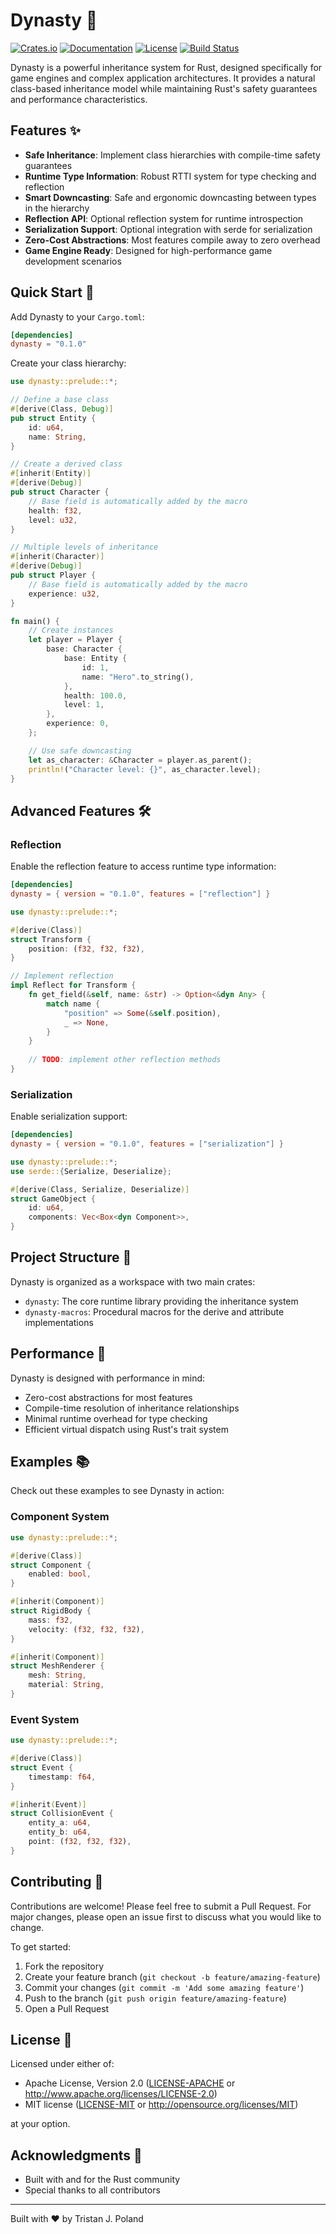# Dynasty 🏰

[![Crates.io](https://img.shields.io/crates/v/dynasty-rs.svg)](https://crates.io/crates/dynasty-rs)
[![Documentation](https://docs.rs/dynasty-rs/badge.svg)](https://docs.rs/dynasty-rs)
[![License](https://img.shields.io/badge/license-MIT%2FApache--2.0-blue.svg)](README.md#license)
[![Build Status](https://github.com/tristanpoland/dynasty/workflows/CI/badge.svg)](https://github.com/tristanpoland/dynasty/actions)

Dynasty is a powerful inheritance system for Rust, designed specifically for game engines and complex application architectures. It provides a natural class-based inheritance model while maintaining Rust's safety guarantees and performance characteristics.

## Features ✨

- **Safe Inheritance**: Implement class hierarchies with compile-time safety guarantees
- **Runtime Type Information**: Robust RTTI system for type checking and reflection
- **Smart Downcasting**: Safe and ergonomic downcasting between types in the hierarchy
- **Reflection API**: Optional reflection system for runtime introspection
- **Serialization Support**: Optional integration with serde for serialization
- **Zero-Cost Abstractions**: Most features compile away to zero overhead
- **Game Engine Ready**: Designed for high-performance game development scenarios

## Quick Start 🚀

Add Dynasty to your `Cargo.toml`:

```toml
[dependencies]
dynasty = "0.1.0"
```

Create your class hierarchy:

```rust
use dynasty::prelude::*;

// Define a base class
#[derive(Class, Debug)]
pub struct Entity {
    id: u64,
    name: String,
}

// Create a derived class
#[inherit(Entity)]
#[derive(Debug)]
pub struct Character {
    // Base field is automatically added by the macro
    health: f32,
    level: u32,
}

// Multiple levels of inheritance
#[inherit(Character)]
#[derive(Debug)]
pub struct Player {
    // Base field is automatically added by the macro
    experience: u32,
}

fn main() {
    // Create instances
    let player = Player {
        base: Character {
            base: Entity {
                id: 1,
                name: "Hero".to_string(),
            },
            health: 100.0,
            level: 1,
        },
        experience: 0,
    };

    // Use safe downcasting
    let as_character: &Character = player.as_parent();
    println!("Character level: {}", as_character.level);
}
```

## Advanced Features 🛠️

### Reflection

Enable the reflection feature to access runtime type information:

```toml
[dependencies]
dynasty = { version = "0.1.0", features = ["reflection"] }
```

```rust
use dynasty::prelude::*;

#[derive(Class)]
struct Transform {
    position: (f32, f32, f32),
}

// Implement reflection
impl Reflect for Transform {
    fn get_field(&self, name: &str) -> Option<&dyn Any> {
        match name {
            "position" => Some(&self.position),
            _ => None,
        }
    }
    
    // TODO: implement other reflection methods
}
```

### Serialization

Enable serialization support:

```toml
[dependencies]
dynasty = { version = "0.1.0", features = ["serialization"] }
```

```rust
use dynasty::prelude::*;
use serde::{Serialize, Deserialize};

#[derive(Class, Serialize, Deserialize)]
struct GameObject {
    id: u64,
    components: Vec<Box<dyn Component>>,
}
```

## Project Structure 📁

Dynasty is organized as a workspace with two main crates:

- `dynasty`: The core runtime library providing the inheritance system
- `dynasty-macros`: Procedural macros for the derive and attribute implementations

## Performance 🚄

Dynasty is designed with performance in mind:

- Zero-cost abstractions for most features
- Compile-time resolution of inheritance relationships
- Minimal runtime overhead for type checking
- Efficient virtual dispatch using Rust's trait system

## Examples 📚

Check out these examples to see Dynasty in action:

### Component System

```rust
use dynasty::prelude::*;

#[derive(Class)]
struct Component {
    enabled: bool,
}

#[inherit(Component)]
struct RigidBody {
    mass: f32,
    velocity: (f32, f32, f32),
}

#[inherit(Component)]
struct MeshRenderer {
    mesh: String,
    material: String,
}
```

### Event System

```rust
use dynasty::prelude::*;

#[derive(Class)]
struct Event {
    timestamp: f64,
}

#[inherit(Event)]
struct CollisionEvent {
    entity_a: u64,
    entity_b: u64,
    point: (f32, f32, f32),
}
```

## Contributing 🤝

Contributions are welcome! Please feel free to submit a Pull Request. For major changes, please open an issue first to discuss what you would like to change.

To get started:

1. Fork the repository
2. Create your feature branch (`git checkout -b feature/amazing-feature`)
3. Commit your changes (`git commit -m 'Add some amazing feature'`)
4. Push to the branch (`git push origin feature/amazing-feature`)
5. Open a Pull Request

## License 📝

Licensed under either of:

 * Apache License, Version 2.0 ([LICENSE-APACHE](LICENSE-APACHE) or http://www.apache.org/licenses/LICENSE-2.0)
 * MIT license ([LICENSE-MIT](LICENSE-MIT) or http://opensource.org/licenses/MIT)

at your option.

## Acknowledgments 🙏

- Built with and for the Rust community
- Special thanks to all contributors

---

Built with ❤️ by Tristan J. Poland